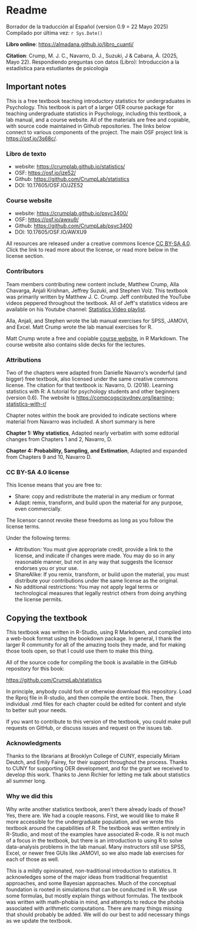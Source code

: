 # Readme

Borrador de la traducción al Español (version 0.9 = 22 Mayo 2025) Compilado por última vez: `r Sys.Date()`

**Libro online**: <https://almadana.github.io/libro_cuanti/>

**Citation**: Crump, M. J. C., Navarro, D. J., Suzuki, J & Cabana, Á. (2025, Mayo 22). Respondiendo preguntas con datos (Libro): Introducción a la estadística para estudiantes de psicología

## Important notes

This is a free textbook teaching introductory statistics for undergraduates in Psychology. This textbook is part of a larger OER course package for teaching undergraduate statistics in Psychology, including this textbook, a lab manual, and a course website. All of the materials are free and copiable, with source code maintained in Github repositories. The links below connect to various components of the project. The main OSF project link is <https://osf.io/3s68c/>.

### Libro de texto

-   website: <https://crumplab.github.io/statistics/>
-   OSF: <https://osf.io/jze52/>
-   Github: <https://github.com/CrumpLab/statistics>
-   DOI: 10.17605/OSF.IO/JZE52


### Course website

-   website: <https://crumplab.github.io/psyc3400/>
-   OSF: <https://osf.io/awxu9/>
-   Github: <https://github.com/CrumpLab/psyc3400>
-   DOI: 10.17605/OSF.IO/AWXU9

All resources are released under a creative commons licence [CC BY-SA 4.0](https://creativecommons.org/licenses/by-sa/4.0/). Click the link to read more about the license, or read more below in the license section.

### Contributors

Team members contributing new content include, Matthew Crump, Alla Chavarga, Anjali Krishnan, Jeffrey Suzuki, and Stephen Volz. This textbook was primarily written by Matthew J. C. Crump. Jeff contributed the YouTube videos peppered throughout the textbook. All of Jeff's statistics videos are available on his Youtube channel: [Statistics Video playlist](https://www.youtube.com/playlist?list=PLKXdxQAT3tCvuex_E1ZnQYaw897ELUSaI).

Alla, Anjali, and Stephen wrote the lab manual exercises for SPSS, JAMOVI, and Excel. Matt Crump wrote the lab manual exercises for R.

Matt Crump wrote a free and copiable [course website](https://crumplab.github.io/psyc3400/), in R Markdown. The course website also contains slide decks for the lectures.

### Attributions

Two of the chapters were adapted from Danielle Navarro's wonderful (and bigger) free textbook, also licensed under the same creative commons license. The citation for that textbook is: Navarro, D. (2018). Learning statistics with R: A tutorial for psychology students and other beginners (version 0.6). The website is <https://compcogscisydney.org/learning-statistics-with-r/>

Chapter notes within the book are provided to indicate sections where material from Navarro was included. A short summary is here

**Chapter 1: Why statistics**, Adapted nearly verbatim with some editorial changes from Chapters 1 and 2, Navarro, D.

**Chapter 4: Probability, Sampling, and Estimation**, Adapted and expanded from Chapters 9 and 10, Navarro D.

### CC BY-SA 4.0 license

This license means that you are free to:

-   Share: copy and redistribute the material in any medium or format
-   Adapt: remix, transform, and build upon the material for any purpose, even commercially.

The licensor cannot revoke these freedoms as long as you follow the license terms.

Under the following terms:

-   Attribution: You must give appropriate credit, provide a link to the license, and indicate if changes were made. You may do so in any reasonable manner, but not in any way that suggests the licensor endorses you or your use.
-   ShareAlike: If you remix, transform, or build upon the material, you must distribute your contributions under the same license as the original.
-   No additional restrictions: You may not apply legal terms or technological measures that legally restrict others from doing anything the license permits.

## Copying the textbook

This textbook was written in R-Studio, using R Markdown, and compiled into a web-book format using the bookdown package. In general, I thank the larger R community for all of the amazing tools they made, and for making those tools open, so that I could use them to make this thing.

All of the source code for compiling the book is available in the GitHub repository for this book:

<https://github.com/CrumpLab/statistics>

In principle, anybody could fork or otherwise download this repository. Load the Rproj file in R-studio, and then compile the entire book. Then, the individual .rmd files for each chapter could be edited for content and style to better suit your needs.

If you want to contribute to this version of the textbook, you could make pull requests on GitHub, or discuss issues and request on the issues tab.

### Acknowledgments

Thanks to the librarians at Brooklyn College of CUNY, especially Miriam Deutch, and Emily Fairey, for their support throughout the process. Thanks to CUNY for supporting OER development, and for the grant we received to develop this work. Thanks to Jenn Richler for letting me talk about statistics all summer long.

### Why we did this

Why write another statistics textbook, aren't there already loads of those? Yes, there are. We had a couple reasons. First, we would like to make R more accessible for the undergraduate population, and we wrote this textbook around the capabilities of R. The textbook was written entirely in R-Studio, and most of the examples have associated R-code. R is not much of a focus in the textbook, but there is an introduction to using R to solve data-analysis problems in the lab manual. Many instructors still use SPSS, Excel, or newer free GUIs like JAMOVI, so we also made lab exercises for each of those as well.

This is a mildly opinionated, non-traditional introduction to statistics. It acknowledges some of the major ideas from traditional frequentist approaches, and some Bayesian approaches. Much of the conceptual foundation is rooted in simulations that can be conducted in R. We use some formulas, but mostly explain things without formulas. The textbook was written with math-phobia in mind, and attempts to reduce the phobia associated with arithmetic computations. There are many things missing that should probably be added. We will do our best to add necessary things as we update the textbook.
